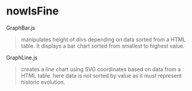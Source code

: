 # nowIsFine

GraphBar.js
> manipulates height of divs depending on data sorted from a HTML table. It displays a bar chart sorted from smallest to highest value.

GraphLine.js
> creates a line chart using SVG coordinates based on data from a HTML table.
> here data is not sorted by value as it must represent historic evolution.
